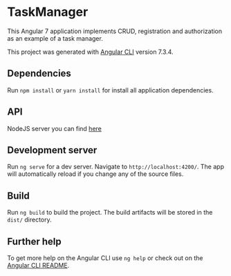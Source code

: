 # TaskManager

This Angular 7 application implements CRUD, registration and authorization as an example of a task manager.

This project was generated with [Angular CLI](https://github.com/angular/angular-cli) version 7.3.4.

## Dependencies

Run `npm install` or `yarn install` for install all application dependencies.

## API 

NodeJS server you can find [here](https://github.com/DmytroSyz/taskmanager-server)

## Development server

Run `ng serve` for a dev server. Navigate to `http://localhost:4200/`. The app will automatically reload if you change any of the source files.

## Build

Run `ng build` to build the project. The build artifacts will be stored in the `dist/` directory.


## Further help

To get more help on the Angular CLI use `ng help` or check out on the [Angular CLI README](https://github.com/angular/angular-cli/blob/master/README.md).
